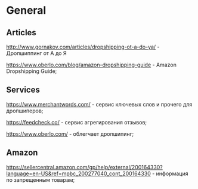 # General

## Articles

http://www.gornakov.com/articles/dropshipping-ot-a-do-ya/ - Дропшиппинг от А до Я

https://www.oberlo.com/blog/amazon-dropshipping-guide - Amazon Dropshipping Guide;

## Services

https://www.merchantwords.com/ - сервис ключевых слов и прочего для дропшиперов;

https://feedcheck.co/ - сервис агрегирования отзывов;

https://www.oberlo.com/ - облегчает дропшипинг;

## Amazon

https://sellercentral.amazon.com/gp/help/external/200164330?language=en-US&ref=mpbc_200277040_cont_200164330 - информация по запрещенным товарам;